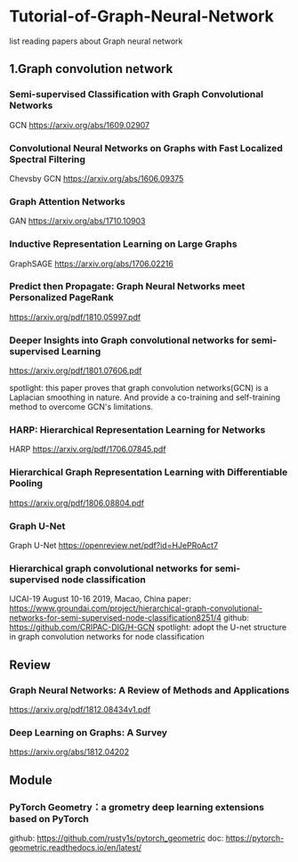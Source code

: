 # Tutorial-of-Graph-Neural-Network
list reading papers about Graph neural network


## 1.Graph convolution network

### Semi-supervised Classification with Graph Convolutional Networks  
GCN  https://arxiv.org/abs/1609.02907

### Convolutional Neural Networks on Graphs with Fast Localized Spectral Filtering
Chevsby GCN  https://arxiv.org/abs/1606.09375

### Graph Attention Networks
GAN   https://arxiv.org/abs/1710.10903


### Inductive Representation Learning on Large Graphs
GraphSAGE  https://arxiv.org/abs/1706.02216


### Predict then Propagate: Graph Neural Networks meet Personalized PageRank
https://arxiv.org/pdf/1810.05997.pdf


### Deeper Insights into Graph convolutional networks for semi-supervised Learning
https://arxiv.org/pdf/1801.07606.pdf

spotlight: this paper proves that graph convolution networks(GCN) is a Laplacian smoothing in nature. And provide a co-training and self-training method to overcome GCN's limitations.  


### HARP: Hierarchical Representation Learning for Networks
HARP https://arxiv.org/pdf/1706.07845.pdf


### Hierarchical Graph Representation Learning with Differentiable Pooling
https://arxiv.org/pdf/1806.08804.pdf


### Graph U-Net 
Graph U-Net https://openreview.net/pdf?id=HJePRoAct7


### Hierarchical graph convolutional networks for semi-supervised node classification
IJCAI-19 August 10-16 2019, Macao, China 
paper: https://www.groundai.com/project/hierarchical-graph-convolutional-networks-for-semi-supervised-node-classification8251/4
github: https://github.com/CRIPAC-DIG/H-GCN
spotlight: adopt the U-net structure in graph convolution networks for node classification 

## Review
### Graph Neural Networks: A Review of Methods and Applications
https://arxiv.org/pdf/1812.08434v1.pdf

### Deep Learning on Graphs: A Survey
https://arxiv.org/abs/1812.04202


## Module
### PyTorch Geometry：a grometry deep learning extensions based on PyTorch
github: https://github.com/rusty1s/pytorch_geometric
doc: https://pytorch-geometric.readthedocs.io/en/latest/
